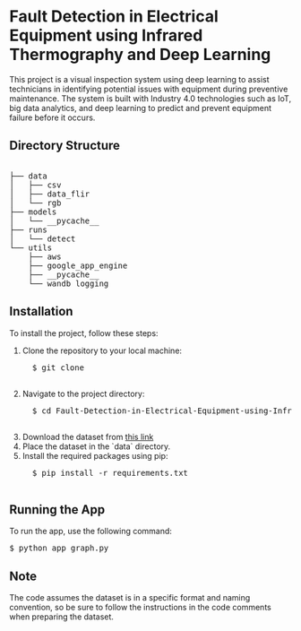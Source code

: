 <h1>Fault Detection in Electrical Equipment using Infrared Thermography and Deep Learning</h1>

<p>This project is a visual inspection system using deep learning to assist technicians in identifying potential issues with equipment during preventive maintenance. The system is built with Industry 4.0 technologies such as IoT, big data analytics, and deep learning to predict and prevent equipment failure before it occurs.</p>

<h2>Directory Structure</h2>

<pre>

├── data
│   ├── csv
│   ├── data_flir
│   └── rgb
├── models
│   └── __pycache__
├── runs
│   └── detect
└── utils
    ├── aws
    ├── google_app_engine
    ├── __pycache__
    └── wandb_logging
</pre>

<h2>Installation</h2>

<p>To install the project, follow these steps:</p>

<ol>
  <li>Clone the repository to your local machine:<br>
  <pre>
  $ git clone 
  </pre></li>

  <li>Navigate to the project directory:<br>
  <pre>
  $ cd Fault-Detection-in-Electrical-Equipment-using-Infrared-Thermography-and-Deep-Learning
  </pre></li>

  <li>Download the dataset from <a href="https://drive.google.com/file/d/1BzfybGG1swTHTa-LB7nqrLLTRcnjJ-WE/view?usp=sharing">this link</a></li>

  <li>Place the dataset in the `data` directory.</li>

  <li>Install the required packages using pip:<br>
  <pre>
  $ pip install -r requirements.txt
  </pre></li>
</ol>

<h2>Running the App</h2>

<p>To run the app, use the following command:<br>
<pre>
$ python app_graph.py
</pre></p>

<h2>Note</h2>

<p>The code assumes the dataset is in a specific format and naming convention, so be sure to follow the instructions in the code comments when preparing the dataset.</p>

